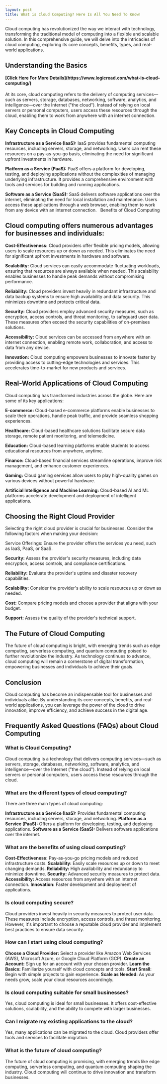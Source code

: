 ```yaml
---
layout: post
title: What is Cloud Computing? Here Is All You Need To Know!
---
```

Cloud computing has revolutionized the way we interact with technology, transforming the traditional model of computing into a flexible and scalable solution. In this comprehensive guide, we will delve into the intricacies of cloud computing, exploring its core concepts, benefits, types, and real-world applications.



<h2>Understanding the Basics</h2> 

<h4>[Click Here For More Details](https://www.logicread.com/what-is-cloud-computing/)</h4>

At its core, cloud computing refers to the delivery of computing services—such as servers, storage, databases, networking, software, analytics, and intelligence—over the Internet ("the cloud"). Instead of relying on local servers or personal computers, users access these resources through the cloud, enabling them to work from anywhere with an internet connection.   

<h2>Key Concepts in Cloud Computing</h2>

<b>Infrastructure as a Service (IaaS):</b> IaaS provides fundamental computing resources, including servers, storage, and networking. Users can rent these resources on a pay-as-you-go basis, eliminating the need for significant upfront investments in hardware.

<b>Platform as a Service (PaaS):</b> PaaS offers a platform for developing, testing, and deploying applications without the complexities of managing underlying infrastructure. It provides a comprehensive environment with tools and services for building and running applications.

<b>Software as a Service (SaaS):</b> SaaS delivers software applications over the internet, eliminating the need for local installation and maintenance. Users access these applications through a web browser, enabling them to work from any device with an internet connection.   
Benefits of Cloud Computing

<h2>Cloud computing offers numerous advantages for businesses and individuals:</h2>

<b>Cost-Effectiveness:</b> Cloud providers offer flexible pricing models, allowing users to scale resources up or down as needed. This eliminates the need for significant upfront investments in hardware and software.

<b>Scalability:</b> Cloud services can easily accommodate fluctuating workloads, ensuring that resources are always available when needed. This scalability enables businesses to handle peak demands without compromising performance.

<b>Reliability:</b> Cloud providers invest heavily in redundant infrastructure and data backup systems to ensure high availability and data security. This minimizes downtime and protects critical data.

<b>Security:</b> Cloud providers employ advanced security measures, such as encryption, access controls, and threat monitoring, to safeguard user data. These measures often exceed the security capabilities of on-premises solutions.

<b>Accessibility:</b> Cloud services can be accessed from anywhere with an internet connection, enabling remote work, collaboration, and access to data from any device.   

<b>Innovation:</b> Cloud computing empowers businesses to innovate faster by providing access to cutting-edge technologies and services. This accelerates time-to-market for new products and services.

<h2>Real-World Applications of Cloud Computing</h2>

Cloud computing has transformed industries across the globe. Here are some of its key applications:

<b>E-commerce:</b> Cloud-based e-commerce platforms enable businesses to scale their operations, handle peak traffic, and provide seamless shopping experiences.

<b>Healthcare:</b> Cloud-based healthcare solutions facilitate secure data storage, remote patient monitoring, and telemedicine.

<b>Education:</b> Cloud-based learning platforms enable students to access educational resources from anywhere, anytime.

<b>Finance:</b> Cloud-based financial services streamline operations, improve risk management, and enhance customer experiences.

<b>Gaming:</b> Cloud gaming services allow users to play high-quality games on various devices without powerful hardware.

<b>Artificial Intelligence and Machine Learning:</b> Cloud-based AI and ML platforms accelerate development and deployment of intelligent applications.

<h2>Choosing the Right Cloud Provider</h2>

Selecting the right cloud provider is crucial for businesses. Consider the following factors when making your decision:

Service Offerings: Ensure the provider offers the services you need, such as IaaS, PaaS, or SaaS.

<b>Security:</b> Assess the provider's security measures, including data encryption, access controls, and compliance certifications.

<b>Reliability:</b> Evaluate the provider's uptime and disaster recovery capabilities.

<b>Scalability:</b> Consider the provider's ability to scale resources up or down as needed.

<b>Cost:</b> Compare pricing models and choose a provider that aligns with your budget.

<b>Support:</b> Assess the quality of the provider's technical support.

<h2>The Future of Cloud Computing</h2>

The future of cloud computing is bright, with emerging trends such as edge computing, serverless computing, and quantum computing poised to further revolutionize the industry. As technology continues to advance, cloud computing will remain a cornerstone of digital transformation, empowering businesses and individuals to achieve their goals.

<h2>Conclusion</h2>

Cloud computing has become an indispensable tool for businesses and individuals alike. By understanding its core concepts, benefits, and real-world applications, you can leverage the power of the cloud to drive innovation, improve efficiency, and achieve success in the digital age.

<h2>Frequently Asked Questions (FAQs) about Cloud Computing</h2>

<h3>What is Cloud Computing?</h3>

Cloud computing is a technology that delivers computing services—such as servers, storage, databases, networking, software, analytics, and intelligence—over the Internet ("the cloud"). Instead of relying on local servers or personal computers, users access these resources through the cloud.   

<h3>What are the different types of cloud computing?</h3>

There are three main types of cloud computing:

<b>Infrastructure as a Service (IaaS):</b> Provides fundamental computing resources, including servers, storage, and networking.
<b>Platform as a Service (PaaS):</b> Offers a platform for developing, testing, and deploying applications.
<b>Software as a Service (SaaS):</b> Delivers software applications over the internet.

<h3>What are the benefits of using cloud computing?</h3>

<b>Cost-Effectiveness:</b> Pay-as-you-go pricing models and reduced infrastructure costs.
<b>Scalability:</b> Easily scale resources up or down to meet changing demands.
<b>Reliability:</b> High availability and redundancy to minimize downtime.
<b>Security:</b> Advanced security measures to protect data.
<b>Accessibility:</b> Access resources from anywhere with an internet connection.
<b>Innovation:</b> Faster development and deployment of applications.

<h3>Is cloud computing secure?</h3>

Cloud providers invest heavily in security measures to protect user data. These measures include encryption, access controls, and threat monitoring. However, it's important to choose a reputable cloud provider and implement best practices to ensure data security.

<h3>How can I start using cloud computing?</h3>

<b>Choose a Cloud Provider:</b> Select a provider like Amazon Web Services (AWS), Microsoft Azure, or Google Cloud Platform (GCP).
<b>Create an Account:</b> Sign up for an account with your chosen provider.
<b>Learn the Basics:</b> Familiarize yourself with cloud concepts and tools.
<b>Start Small:</b> Begin with simple projects to gain experience.
<b>Scale as Needed:</b> As your needs grow, scale your cloud resources accordingly.

<h3>Is cloud computing suitable for small businesses?</h3>

Yes, cloud computing is ideal for small businesses. It offers cost-effective solutions, scalability, and the ability to compete with larger businesses.

<h3>Can I migrate my existing applications to the cloud?</h3>

Yes, many applications can be migrated to the cloud. Cloud providers offer tools and services to facilitate migration.

<h3>What is the future of cloud computing?</h3>

The future of cloud computing is promising, with emerging trends like edge computing, serverless computing, and quantum computing shaping the industry. Cloud computing will continue to drive innovation and transform businesses.
